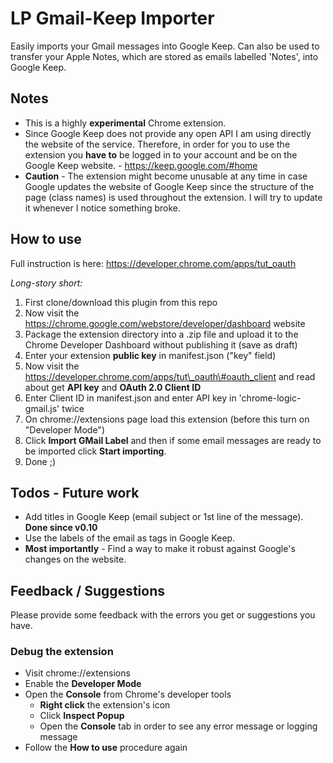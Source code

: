 # LP Gmail-Keep Importer

Easily imports your Gmail messages into Google Keep. Can also be used to transfer your Apple Notes, which are stored as emails labelled 'Notes', into Google Keep.

## Notes

* This is a highly **experimental** Chrome extension.
* Since Google Keep does not provide any open API I am using directly the website of the service. Therefore, in order for you to use the extension you **have to** be logged in to your account and be on the Google Keep website. - https://keep.google.com/#home
* **Caution** - The extension might become unusable at any time in case Google updates the website of Google Keep since the structure of the page (class names) is used throughout the extension. I will try to update it whenever I notice something broke.

## How to use

Full instruction is here: https://developer.chrome.com/apps/tut_oauth

*Long-story short:*
1. First clone/download this plugin from this repo
2. Now visit the https://chrome.google.com/webstore/developer/dashboard website 
3. Package the extension directory into a .zip file and upload it to the Chrome Developer Dashboard without publishing it (save as draft)
4. Enter your extension **public key** in manifest.json ("key" field)
5. Now visit the https://developer.chrome.com/apps/tut\_oauth\#oauth_client and read about get **API key** and **OAuth 2.0 Client ID**
6. Enter Client ID in manifest.json and enter API key in 'chrome-logic-gmail.js' twice
7. On chrome://extensions page load this extension (before this turn on "Developer Mode")
6. Click **Import GMail Label** and then if some email messages are ready to be imported click **Start importing**.
6. Done ;)

## Todos - Future work

* Add titles in Google Keep (email subject or 1st line of the message). **Done since v0.10**
* Use the labels of the email as tags in Google Keep.
* **Most importantly** - Find a way to make it robust against Google's changes on the website.

## Feedback / Suggestions

Please provide some feedback with the errors you get or suggestions you have.

### Debug the extension

* Visit chrome://extensions
* Enable the **Developer Mode**
* Open the **Console** from Chrome's developer tools
    * **Right click** the extension's icon
    * Click **Inspect Popup**
    * Open the **Console** tab in order to see any error message or logging message
* Follow the **How to use** procedure again
